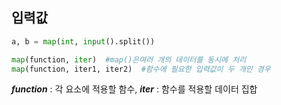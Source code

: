 ## 입력값

```python
a, b = map(int, input().split())

map(function, iter)  #map()은여러 개의 데이터를 동시에 처리 
map(function, iter1, iter2)  #함수에 필요한 입력값이 두 개인 경우
```
***function*** : 각 요소에 적용할 함수, ***iter*** : 함수를 적용할 데이터 집합 <br/>

